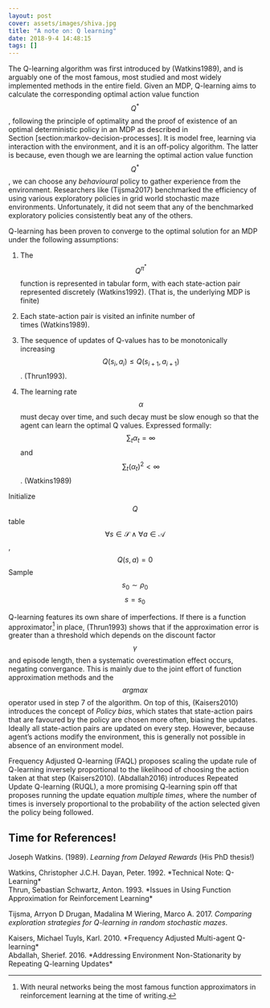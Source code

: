 ```yaml
---
layout: post
cover: assets/images/shiva.jpg
title: "A note on: Q learning"
date: 2018-9-4 14:48:15
tags: []
---
```


The Q-learning algorithm was first introduced by (Watkins1989), and
is arguably one of the most famous, most studied and most widely
implemented methods in the entire field. Given an MDP, Q-learning aims
to calculate the corresponding optimal action value function $$Q^*$$,
following the principle of optimality and the proof of existence of an
optimal deterministic policy in an MDP as described in
Section \[section:markov-decision-processes\]. It is model free,
learning via interaction with the environment, and it is an off-policy
algorithm. The latter is because, even though we are learning the
optimal action value function $$Q^*$$, we can choose any *behavioural*
policy to gather experience from the environment. Researchers
like (Tijsma2017) benchmarked the efficiency of using various
exploratory policies in grid world stochastic maze environments.
Unfortunately, it did not seem that any of the benchmarked exploratory
policies consistently beat any of the others.

Q-learning has been proven to converge to the optimal solution for an
MDP under the following assumptions:

1.  The $$Q^{\pi^*}$$ function is represented in tabular form, with each
    state-action pair represented discretely (Watkins1992). (That is, the underlying MDP is finite)

2.  Each state-action pair is visited an infinite number of
    times (Watkins1989).

3.  The sequence of updates of Q-values has to be monotonically
    increasing
    $$Q(s_i, a_i) \leq Q(s_{i+1}, a_{i+1})$$. (Thrun1993).

4.  The learning rate $$\alpha$$ must decay over time, and such decay must
    be slow enough so that the agent can learn the optimal Q values.
    Expressed formally: $$\sum_{t} \alpha_t = \infty$$ and
    $$\sum_{t} {(\alpha_{t})}^{2} < \infty$$. (Watkins1989)

Initialize $$Q$$ table
$$\forall s \in \mathcal{S} \wedge \forall a \in \mathcal{A}$$,
$$Q(s,a) = 0$$ Sample $$s_0 \sim \rho_0$$ $$s = s_0$$

Q-learning features its own share of imperfections. If there is a
function approximator[^1] in place, (Thrun1993) shows that if the
approximation error is greater than a threshold which depends on the
discount factor $$\gamma$$ and episode length, then a systematic
overestimation effect occurs, negating convergance. This is mainly due
to the joint effort of function approximation methods and the $$argmax$$
operator used in step 7 of the algorithm. On top of
this, (Kaisers2010) introduces the concept of *Policy bias*, which
states that state-action pairs that are favoured by the policy are
chosen more often, biasing the updates. Ideally all state-action pairs
are updated on every step. However, because agent’s actions modify the
environment, this is generally not possible in absence of an environment
model.

Frequency Adjusted Q-learning (FAQL) proposes scaling the update rule of
Q-learning inversely proportional to the likelihood of choosing the
action taken at that step (Kaisers2010). (Abdallah2016)
introduces Repeated Update Q-learning (RUQL), a more promising
Q-learning spin off that proposes running the update equation *multiple
times*, where the number of times is inversely proportional to the
probability of the action selected given the policy being followed.

Time for References!
------------

<div id="refs" class="references">

<div id="ref-Barto2003">

Joseph Watkins. (1989). *Learning from Delayed Rewards* (His PhD thesis!)

</div>

<div id="ref-Watkins1992">
Watkins, Christopher J.C.H. Dayan, Peter. 1992. *Technical Note: Q-Learning*
</div>

<div id="ref-Thrun1993">
Thrun, Sebastian Schwartz, Anton. 1993. *Issues in Using Function Approximation for Reinforcement Learning*
</div>

<div id="ref-Tijsma2017">

Tijsma, Arryon D Drugan, Madalina M Wiering, Marco A. 2017. *Comparing exploration strategies for Q-learning in random stochastic mazes*. 

</div>

<div>
Kaisers, Michael Tuyls, Karl. 2010. *Frequency Adjusted Multi-agent Q-learning*
</div>

<div>
Abdallah, Sherief. 2016. *Addressing Environment Non-Stationarity by Repeating Q-learning Updates*
</div>

</div>

[^1]: With neural networks being the most famous function approximators
    in reinforcement learning at the time of writing.


